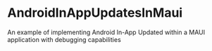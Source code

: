 # AndroidInAppUpdatesInMaui
An example of implementing Android In-App Updated within a MAUI application with debugging capabilities
